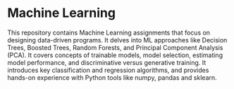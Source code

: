# Machine Learning

This repository contains Machine Learning assignments that focus on designing data-driven programs. It delves into ML approaches like Decision Trees, Boosted Trees, Random Forests, and Principal Component Analysis (PCA). It covers concepts of trainable models, model selection, estimating model performance, and discriminative versus generative training. It introduces key classification and regression algorithms, and provides hands-on experience with Python tools like numpy, pandas and sklearn. 
